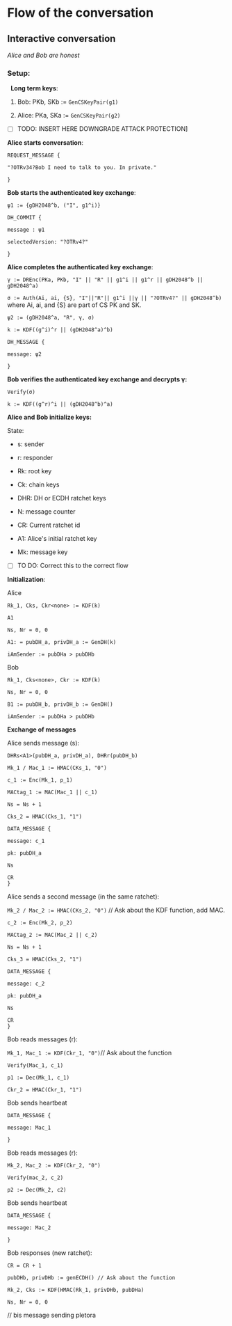 # Flow of the conversation

## Interactive conversation

_Alice and Bob are honest_

### Setup:

&nbsp;
**Long term keys**:

1. Bob: PKb, SKb := `GenCSKeyPair(g1)`

2. Alice: PKa, SKa := `GenCSKeyPair(g2)`

- [ ] TODO: INSERT HERE DOWNGRADE ATTACK PROTECTION]

**Alice starts conversation**:

```
REQUEST_MESSAGE {

"?OTRv34?Bob I need to talk to you. In private."

}
```

**Bob starts the authenticated key exchange**:

`ψ1 := {gDH2048^b, ("I", g1^i)}`

```
DH_COMMIT {

message : ψ1

selectedVersion: "?OTRv4?"

}
```

**Alice completes the authenticated key exchange**:

`γ := DREnc(PKa, PKb, "I" || "R" || g1^i || g1^r || gDH2048^b || gDH2048^a)`

`σ := Auth(Ai, ai, {S}, "I"||"R"|| g1^i ||γ || "?OTRv4?" || gDH2048^b)` where Ai, ai, and {S} are part of CS PK and SK.

`ψ2 := (gDH2048^a, "R", γ, σ)`

`k := KDF((g^i)^r || (gDH2048^a)^b)`


```
DH_MESSAGE {

message: ψ2

}
```

**Bob verifies the authenticated key exchange and decrypts γ:**

`Verify(σ)`

`k := KDF((g^r)^i || (gDH2048^b)^a)`


**Alice and Bob initialize keys:**

State:

* s: sender

* r: responder

* Rk: root key

* Ck: chain keys

* DHR: DH or ECDH ratchet keys

* N: message counter

* CR: Current ratchet id

* A1: Alice's initial ratchet key

* Mk: message key

- [ ] TO DO: Correct this to the correct flow


**Initialization**:

Alice

```
Rk_1, Cks, Ckr<none> := KDF(k)

A1

Ns, Nr = 0, 0

A1: = pubDH_a, privDH_a := GenDH(k)

iAmSender := pubDHa > pubDHb
```

Bob

```
Rk_1, Cks<none>, Ckr := KDF(k)

Ns, Nr = 0, 0

B1 := pubDH_b, privDH_b := GenDH()

iAmSender := pubDHa > pubDHb

```

**Exchange of messages**

Alice sends message (s):

`DHRs<A1>(pubDH_a, privDH_a), DHRr(pubDH_b)`

`Mk_1 / Mac_1 := HMAC(CKs_1, "0")`

`c_1 := Enc(Mk_1, p_1)`

`MACtag_1 := MAC(Mac_1 || c_1)`

`Ns = Ns + 1`

`Cks_2 = HMAC(Cks_1, "1")`

```
DATA_MESSAGE {

message: c_1

pk: pubDH_a

Ns

CR
}
```

Alice sends a second message (in the same ratchet):

`Mk_2 / Mac_2 := HMAC(CKs_2, "0")` // Ask about the KDF function, add MAC. 

`c_2 := Enc(Mk_2, p_2)`

`MACtag_2 := MAC(Mac_2 || c_2)`

`Ns = Ns + 1`

`Cks_3 = HMAC(Cks_2, "1")`


```
DATA_MESSAGE {

message: c_2 

pk: pubDH_a

Ns

CR
}
```

Bob reads messages (r):

`Mk_1, Mac_1 := KDF(Ckr_1, "0")`// Ask about the function

`Verify(Mac_1, c_1)`

`p1 := Dec(Mk_1, c_1)`

`Ckr_2 = HMAC(Ckr_1, "1")`

Bob sends heartbeat

```
DATA_MESSAGE {

message: Mac_1

}
```

Bob reads messages (r):

`Mk_2, Mac_2 := KDF(Ckr_2, "0")`

`Verify(mac_2, c_2)`

`p2 := Dec(Mk_2, c2)`

Bob sends heartbeat

```
DATA_MESSAGE {

message: Mac_2

}
```

Bob responses (new ratchet):

`CR = CR + 1`

`pubDHb, privDHb := genECDH() // Ask about the function`

`Rk_2, Cks := KDF(HMAC(Rk_1, privDHb, pubDHa)`

`Ns, Nr = 0, 0`

// bis message sending pletora
